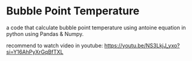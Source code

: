 # Bubble Point Temperature 
a code that calculate bubble point temperature using antoine equation in python using Pandas & Numpy.

recommend to watch video in youtube:
https://youtu.be/NS3LkjJ_yxo?si=Y16AhPyXrGqBfTXL